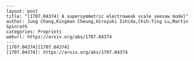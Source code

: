     ---
    layout: post
    title: "[1707.04374] A supersymmetric electroweak scale seesaw model"
    author: Jung Chang,Kingman Cheung,Hiroyuki Ishida,Chih-Ting Lu,Martin Spinrath
    categories: Preprints
    weburl: https://arxiv.org/abs/1707.04374
    ---
    [1707.04374][1707.04374]
    [1707.04374]: https://arxiv.org/abs/1707.04374
